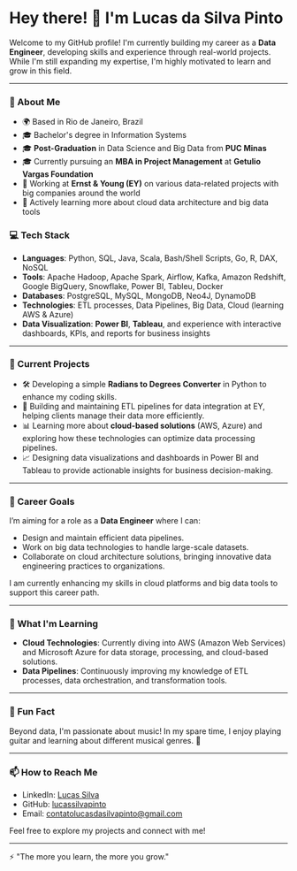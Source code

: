 # Hey there! 👋 I'm Lucas da Silva Pinto

Welcome to my GitHub profile! I'm currently building my career as a **Data Engineer**, developing skills and experience through real-world projects. While I'm still expanding my expertise, I'm highly motivated to learn and grow in this field.

---

### 🚀 About Me

- 🌍 Based in Rio de Janeiro, Brazil
- 🎓 Bachelor's degree in Information Systems
- 🎓 **Post-Graduation** in Data Science and Big Data from **PUC Minas**
- 🎓 Currently pursuing an **MBA in Project Management** at **Getulio Vargas Foundation**
- 💼 Working at **Ernst & Young (EY)** on various data-related projects with big companies around the world
- 🌱 Actively learning more about cloud data architecture and big data tools

### 💻 Tech Stack

- **Languages**: Python, SQL, Java, Scala, Bash/Shell Scripts, Go, R, DAX, NoSQL
- **Tools**: Apache Hadoop, Apache Spark, Airflow, Kafka, Amazon Redshift, Google BigQuery, Snowflake, Power BI, Tableu, Docker
- **Databases**: PostgreSQL, MySQL, MongoDB, Neo4J, DynamoDB
- **Technologies**: ETL processes, Data Pipelines, Big Data, Cloud (learning AWS & Azure)
- **Data Visualization**: **Power BI**, **Tableau**, and experience with interactive dashboards, KPIs, and reports for business insights

---

### 🌟 Current Projects

- 🛠 Developing a simple **Radians to Degrees Converter** in Python to enhance my coding skills.
- 🔄 Building and maintaining ETL pipelines for data integration at EY, helping clients manage their data more efficiently.
- 📊 Learning more about **cloud-based solutions** (AWS, Azure) and exploring how these technologies can optimize data processing pipelines.
- 📈 Designing data visualizations and dashboards in Power BI and Tableau to provide actionable insights for business decision-making.

---

### 🎯 Career Goals

I’m aiming for a role as a **Data Engineer** where I can:
- Design and maintain efficient data pipelines.
- Work on big data technologies to handle large-scale datasets.
- Collaborate on cloud architecture solutions, bringing innovative data engineering practices to organizations.

I am currently enhancing my skills in cloud platforms and big data tools to support this career path.

---

### 🌱 What I'm Learning

- **Cloud Technologies**: Currently diving into AWS (Amazon Web Services) and Microsoft Azure for data storage, processing, and cloud-based solutions.
- **Data Pipelines**: Continuously improving my knowledge of ETL processes, data orchestration, and transformation tools.

---

### 🎸 Fun Fact

Beyond data, I'm passionate about music! In my spare time, I enjoy playing guitar and learning about different musical genres. 🎸

---

### 📫 How to Reach Me

- LinkedIn: [Lucas Silva](https://www.linkedin.com/in/luc4silva)
- GitHub: [lucassilvapinto](https://github.com/lucassilvapinto)
- Email: contatolucasdasilvapinto@gmail.com

Feel free to explore my projects and connect with me!

---

⚡️ "The more you learn, the more you grow."
